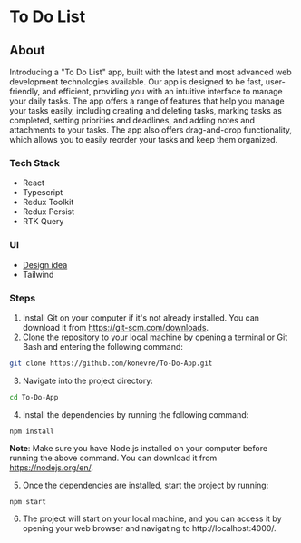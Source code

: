 # To Do List

## About

Introducing a "To Do List" app, built with the latest and most advanced web development technologies available. Our app is designed to be fast, user-friendly, and efficient, providing you with an intuitive interface to manage your daily tasks. The app offers a range of features that help you manage your tasks easily, including creating and deleting tasks, marking tasks as completed, setting priorities and deadlines, and adding notes and attachments to your tasks. The app also offers drag-and-drop functionality, which allows you to easily reorder your tasks and keep them organized.

### Tech Stack

-   React
-   Typescript
-   Redux Toolkit
-   Redux Persist
-   RTK Query

### UI

-   [Design idea](https://uizard.io/templates/web-app-templates/to-do-web-app/)
-   Tailwind

### Steps

1. Install Git on your computer if it's not already installed. You can download it from https://git-scm.com/downloads.
2. Clone the repository to your local machine by opening a terminal or Git Bash and entering the following command:

```bash
git clone https://github.com/konevre/To-Do-App.git
```

3. Navigate into the project directory:

```bash
cd To-Do-App
```

4. Install the dependencies by running the following command:

```
npm install
```

**Note**: Make sure you have Node.js installed on your computer before running the above command. You can download it from https://nodejs.org/en/.

5. Once the dependencies are installed, start the project by running:

```
npm start
```

6. The project will start on your local machine, and you can access it by opening your web browser and navigating to http://localhost:4000/.
